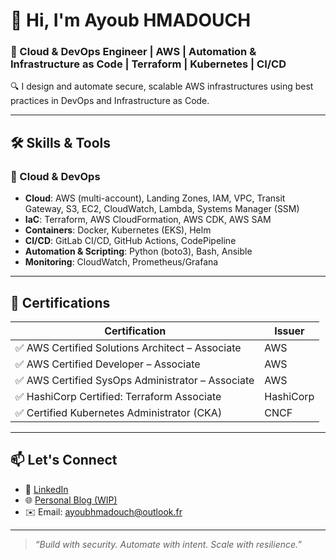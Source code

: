 # 👋 Hi, I'm Ayoub HMADOUCH

### 🎯 Cloud & DevOps Engineer | AWS | Automation & Infrastructure as Code | Terraform | Kubernetes | CI/CD

🔍 I design and automate secure, scalable AWS infrastructures using best practices in DevOps and Infrastructure as Code. 

---

## 🛠️ Skills & Tools

### 🚀 Cloud & DevOps
- **Cloud**: AWS (multi-account), Landing Zones, IAM, VPC, Transit Gateway, S3, EC2, CloudWatch, Lambda, Systems Manager (SSM)
- **IaC**: Terraform, AWS CloudFormation, AWS CDK, AWS SAM
- **Containers**: Docker, Kubernetes (EKS), Helm
- **CI/CD**: GitLab CI/CD, GitHub Actions, CodePipeline
- **Automation & Scripting**: Python (boto3), Bash, Ansible
- **Monitoring**: CloudWatch, Prometheus/Grafana

---
## 📜 Certifications

| Certification | Issuer |
|---------------|--------|
| ✅ AWS Certified Solutions Architect – Associate | AWS |
| ✅ AWS Certified Developer – Associate | AWS |
| ✅ AWS Certified SysOps Administrator – Associate | AWS |
| ✅ HashiCorp Certified: Terraform Associate | HashiCorp |
| ✅ Certified Kubernetes Administrator (CKA) | CNCF |

---

## 📫 Let's Connect
- 🔗 [LinkedIn](https://www.linkedin.com/in/ayoub-hmadouch/)
- 🌐 [Personal Blog (WIP)](https://medium.com/@yourname)
- ✉️ Email: ayoubhmadouch@outlook.fr

---

> *“Build with security. Automate with intent. Scale with resilience.”*

